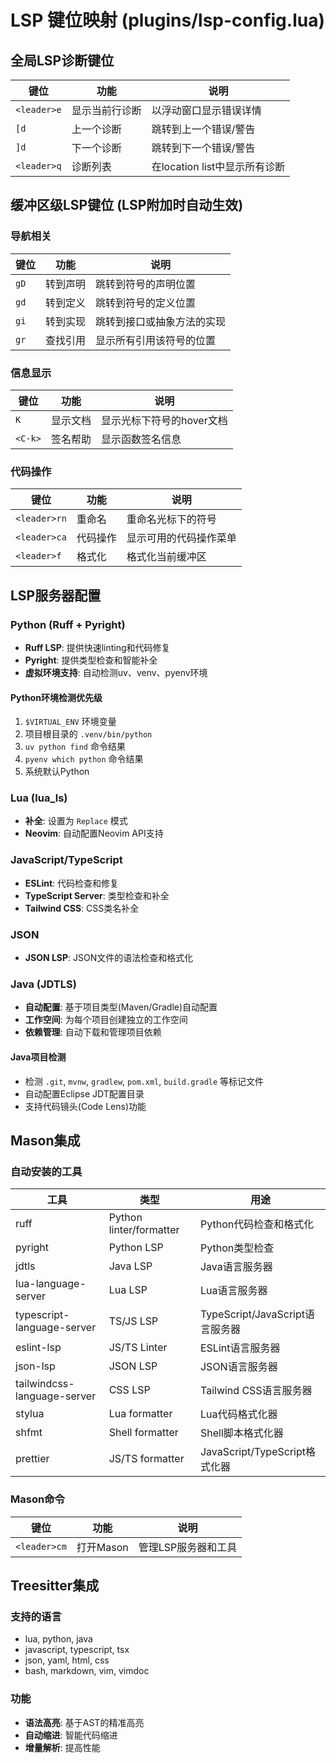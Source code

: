 # LSP 键位映射 (plugins/lsp-config.lua)

## 全局LSP诊断键位

| 键位        | 功能           | 说明                          |
| ----------- | -------------- | ----------------------------- |
| `<leader>e` | 显示当前行诊断 | 以浮动窗口显示错误详情        |
| `[d`        | 上一个诊断     | 跳转到上一个错误/警告         |
| `]d`        | 下一个诊断     | 跳转到下一个错误/警告         |
| `<leader>q` | 诊断列表       | 在location list中显示所有诊断 |

## 缓冲区级LSP键位 (LSP附加时自动生效)

### 导航相关

| 键位 | 功能     | 说明                       |
| ---- | -------- | -------------------------- |
| `gD` | 转到声明 | 跳转到符号的声明位置       |
| `gd` | 转到定义 | 跳转到符号的定义位置       |
| `gi` | 转到实现 | 跳转到接口或抽象方法的实现 |
| `gr` | 查找引用 | 显示所有引用该符号的位置   |

### 信息显示

| 键位    | 功能     | 说明                      |
| ------- | -------- | ------------------------- |
| `K`     | 显示文档 | 显示光标下符号的hover文档 |
| `<C-k>` | 签名帮助 | 显示函数签名信息          |

### 代码操作

| 键位         | 功能     | 说明                   |
| ------------ | -------- | ---------------------- |
| `<leader>rn` | 重命名   | 重命名光标下的符号     |
| `<leader>ca` | 代码操作 | 显示可用的代码操作菜单 |
| `<leader>f`  | 格式化   | 格式化当前缓冲区       |

## LSP服务器配置

### Python (Ruff + Pyright)

- **Ruff LSP**: 提供快速linting和代码修复
- **Pyright**: 提供类型检查和智能补全
- **虚拟环境支持**: 自动检测uv、venv、pyenv环境

#### Python环境检测优先级

1. `$VIRTUAL_ENV` 环境变量
2. 项目根目录的 `.venv/bin/python`
3. `uv python find` 命令结果
4. `pyenv which python` 命令结果
5. 系统默认Python

### Lua (lua_ls)

- **补全**: 设置为 `Replace` 模式
- **Neovim**: 自动配置Neovim API支持

### JavaScript/TypeScript

- **ESLint**: 代码检查和修复
- **TypeScript Server**: 类型检查和补全
- **Tailwind CSS**: CSS类名补全

### JSON

- **JSON LSP**: JSON文件的语法检查和格式化

### Java (JDTLS)

- **自动配置**: 基于项目类型(Maven/Gradle)自动配置
- **工作空间**: 为每个项目创建独立的工作空间
- **依赖管理**: 自动下载和管理项目依赖

#### Java项目检测

- 检测 `.git`, `mvnw`, `gradlew`, `pom.xml`, `build.gradle` 等标记文件
- 自动配置Eclipse JDT配置目录
- 支持代码镜头(Code Lens)功能

## Mason集成

### 自动安装的工具

| 工具                        | 类型                    | 用途                            |
| --------------------------- | ----------------------- | ------------------------------- |
| ruff                        | Python linter/formatter | Python代码检查和格式化          |
| pyright                     | Python LSP              | Python类型检查                  |
| jdtls                       | Java LSP                | Java语言服务器                  |
| lua-language-server         | Lua LSP                 | Lua语言服务器                   |
| typescript-language-server  | TS/JS LSP               | TypeScript/JavaScript语言服务器 |
| eslint-lsp                  | JS/TS Linter            | ESLint语言服务器                |
| json-lsp                    | JSON LSP                | JSON语言服务器                  |
| tailwindcss-language-server | CSS LSP                 | Tailwind CSS语言服务器          |
| stylua                      | Lua formatter           | Lua代码格式化器                 |
| shfmt                       | Shell formatter         | Shell脚本格式化器               |
| prettier                    | JS/TS formatter         | JavaScript/TypeScript格式化器   |

### Mason命令

| 键位         | 功能      | 说明                |
| ------------ | --------- | ------------------- |
| `<leader>cm` | 打开Mason | 管理LSP服务器和工具 |

## Treesitter集成

### 支持的语言

- lua, python, java
- javascript, typescript, tsx
- json, yaml, html, css
- bash, markdown, vim, vimdoc

### 功能

- **语法高亮**: 基于AST的精准高亮
- **自动缩进**: 智能代码缩进
- **增量解析**: 提高性能

